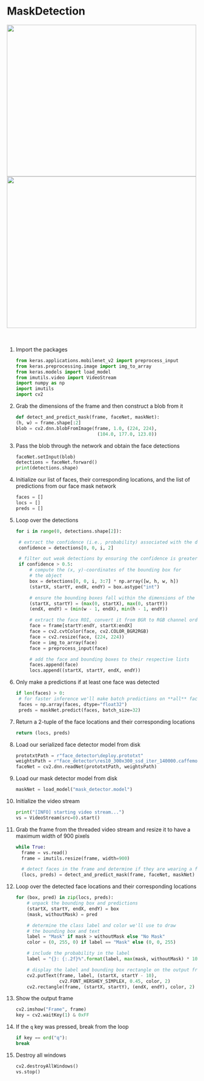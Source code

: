 # MaskDetection
 
<div float:left>
 <img src="https://user-images.githubusercontent.com/46235752/156165647-84d3849a-eb16-4570-beb0-98ab78dd8b30.png" width="500" height="400">
 <img src="https://user-images.githubusercontent.com/46235752/156165380-f3f4be63-f291-4919-b6b7-5997aa7bd9f6.png" width="500" height="400">
</div>
<br/><br/>


1. Import the packages
   ```python
   from keras.applications.mobilenet_v2 import preprocess_input
   from keras.preprocessing.image import img_to_array
   from keras.models import load_model
   from imutils.video import VideoStream
   import numpy as np
   import imutils
   import cv2
   ```
2. Grab the dimensions of the frame and then construct a blob from it
   ```python
   def detect_and_predict_mask(frame, faceNet, maskNet):
   (h, w) = frame.shape[:2]
   blob = cv2.dnn.blobFromImage(frame, 1.0, (224, 224),
                                 (104.0, 177.0, 123.0))
   ```
3. Pass the blob through the network and obtain the face detections 
   ```python
   faceNet.setInput(blob)
   detections = faceNet.forward()
   print(detections.shape)
   ```
4. Initialize our list of faces, their corresponding locations, and the list of predictions from our face mask network 
   ```python
   faces = []
   locs = []
   preds = []
   ```
5. Loop over the detections
   ```python
   for i in range(0, detections.shape[2]):

    # extract the confidence (i.e., probability) associated with the detection
    confidence = detections[0, 0, i, 2]

    # filter out weak detections by ensuring the confidence is greater than the minimum confidence
    if confidence > 0.5:
        # compute the (x, y)-coordinates of the bounding box for
        # the object
        box = detections[0, 0, i, 3:7] * np.array([w, h, w, h])
        (startX, startY, endX, endY) = box.astype("int")

        # ensure the bounding boxes fall within the dimensions of the frame
        (startX, startY) = (max(0, startX), max(0, startY))
        (endX, endY) = (min(w - 1, endX), min(h - 1, endY))

        # extract the face ROI, convert it from BGR to RGB channel ordering, resize it to 224x224, and preprocess it
        face = frame[startY:endY, startX:endX]
        face = cv2.cvtColor(face, cv2.COLOR_BGR2RGB)
        face = cv2.resize(face, (224, 224))
        face = img_to_array(face)
        face = preprocess_input(face)

        # add the face and bounding boxes to their respective lists
        faces.append(face)
        locs.append((startX, startY, endX, endY))
      ```
6. Only make a predictions if at least one face was detected
   ```python
   if len(faces) > 0:
    # for faster inference we'll make batch predictions on **all** faces at the same time rather than one-by-one predictions in the above `for` loop
    faces = np.array(faces, dtype="float32")
    preds = maskNet.predict(faces, batch_size=32)
   ```
7. Return a 2-tuple of the face locations and their corresponding locations
   ```python
   return (locs, preds)
   ```
8. Load our serialized face detector model from disk
   ```python
   prototxtPath = r"face_detector\deploy.prototxt"
   weightsPath = r"face_detector\res10_300x300_ssd_iter_140000.caffemodel"
   faceNet = cv2.dnn.readNet(prototxtPath, weightsPath)
   ```
9. Load our mask detector model from disk
   ```python
   maskNet = load_model("mask_detector.model")
   ```
10. Initialize the video stream
    ```python
    print("[INFO] starting video stream...")
    vs = VideoStream(src=0).start()
    ```
11. Grab the frame from the threaded video stream and resize it to have a maximum width of 900 pixels
    ```python
    while True:
      frame = vs.read()
      frame = imutils.resize(frame, width=900)

      # detect faces in the frame and determine if they are wearing a face mask or not
      (locs, preds) = detect_and_predict_mask(frame, faceNet, maskNet)
    ```                                      
12. Loop over the detected face locations and their corresponding locations
    ```python
    for (box, pred) in zip(locs, preds):
        # unpack the bounding box and predictions
        (startX, startY, endX, endY) = box
        (mask, withoutMask) = pred

        # determine the class label and color we'll use to draw
        # the bounding box and text
        label = "Mask" if mask > withoutMask else "No Mask"
        color = (0, 255, 0) if label == "Mask" else (0, 0, 255)

        # include the probability in the label
        label = "{}: {:.2f}%".format(label, max(mask, withoutMask) * 100)

        # display the label and bounding box rectangle on the output frame
        cv2.putText(frame, label, (startX, startY - 10),
                    cv2.FONT_HERSHEY_SIMPLEX, 0.45, color, 2)
        cv2.rectangle(frame, (startX, startY), (endX, endY), color, 2)
    ```
13. Show the output frame
    ```python
    cv2.imshow("Frame", frame)
    key = cv2.waitKey(1) & 0xFF
    ```
14. If the `q` key was pressed, break from the loop
    ```python
    if key == ord("q"):
    break
    ```
15. Destroy all windows
    ```python
    cv2.destroyAllWindows()
    vs.stop()
    ```
